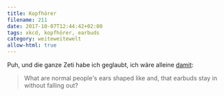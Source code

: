 ```yaml
---
title: Kopfhörer
filename: 211
date: 2017-10-07T12:44:42+02:00
tags: xkcd, kopfhörer, earbuds
category: weiteweitewelt
allow-html: true
---
```

<p>Puh, und die ganze Zeti habe ich geglaubt, ich wäre alleine <a href="https://xkcd.com/1899/">damit</a>:</p>
<blockquote cite="https://xkcd.com/1899/">
What are normal people's ears shaped like and, that earbuds stay in without falling out?
</blockquote>
